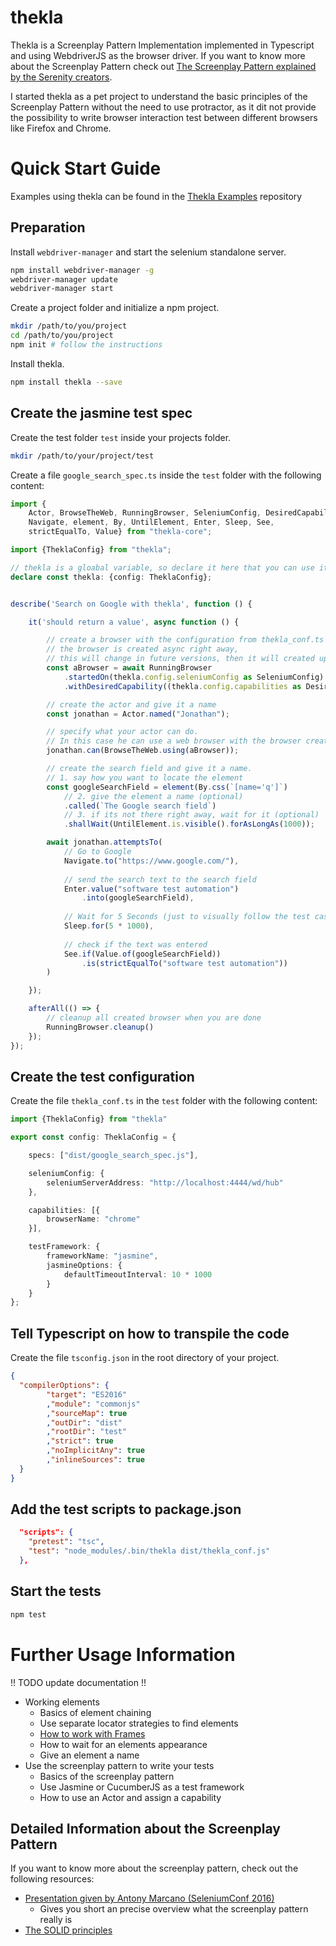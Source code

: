 # thekla
Thekla is a Screenplay Pattern Implementation implemented in Typescript and using WebdriverJS as the browser driver.
If you want to know more about the Screenplay Pattern check out
[The Screenplay Pattern explained by the Serenity creators](https://serenity-js.org/design/screenplay-pattern.html).

I started thekla as a pet project to understand the basic principles of the Screenplay Pattern without the need to use
protractor, as it dit not provide the possibility to write browser interaction test between different browsers like
Firefox and Chrome.

# Quick Start Guide

Examples using thekla can be found in the [Thekla Examples](https://github.com/andy-schulz/thekla-examples) repository

## Preparation

Install ``webdriver-manager`` and start the selenium standalone server.

````bash
npm install webdriver-manager -g
webdriver-manager update
webdriver-manager start
```` 

Create a project folder and initialize a npm project.

````bash
mkdir /path/to/you/project
cd /path/to/you/project
npm init # follow the instructions
````

Install thekla.

````bash
npm install thekla --save
````

## Create the jasmine test spec

Create the test folder ``test`` inside your projects folder.

````bash
mkdir /path/to/your/project/test
````

Create a file ``google_search_spec.ts`` inside the ``test`` folder with the following content:

````typescript
import {
    Actor, BrowseTheWeb, RunningBrowser, SeleniumConfig, DesiredCapabilities,
    Navigate, element, By, UntilElement, Enter, Sleep, See, 
    strictEqualTo, Value} from "thekla-core";

import {TheklaConfig} from "thekla";

// thekla is a gloabal variable, so declare it here that you can use it
declare const thekla: {config: TheklaConfig};


describe('Search on Google with thekla', function () {

    it('should return a value', async function () {

        // create a browser with the configuration from thekla_conf.ts
        // the browser is created async right away, 
        // this will change in future versions, then it will created upon first use
        const aBrowser = await RunningBrowser
            .startedOn(thekla.config.seleniumConfig as SeleniumConfig)
            .withDesiredCapability((thekla.config.capabilities as DesiredCapabilities[])[0]);

        // create the actor and give it a name
        const jonathan = Actor.named("Jonathan");

        // specify what your actor can do. 
        // In this case he can use a web browser with the browser created before.
        jonathan.can(BrowseTheWeb.using(aBrowser));

        // create the search field and give it a name.
        // 1. say how you want to locate the element
        const googleSearchField = element(By.css(`[name='q']`)
            // 2. give the element a name (optional)
            .called(`The Google search field`)
            // 3. if its not there right away, wait for it (optional)
            .shallWait(UntilElement.is.visible().forAsLongAs(1000));  

        await jonathan.attemptsTo(
            // Go to Google
            Navigate.to("https://www.google.com/"),
            
            // send the search text to the search field
            Enter.value("software test automation")
                .into(googleSearchField),
                
            // Wait for 5 Seconds (just to visually follow the test case)
            Sleep.for(5 * 1000),
            
            // check if the text was entered
            See.if(Value.of(googleSearchField))
                .is(strictEqualTo("software test automation"))  
        )

    });

    afterAll(() => {
        // cleanup all created browser when you are done
        RunningBrowser.cleanup()
    });
});
````

## Create the test configuration

Create the file ``thekla_conf.ts`` in the ``test`` folder with the following content:

````typescript
import {TheklaConfig} from "thekla"

export const config: TheklaConfig = {

    specs: ["dist/google_search_spec.js"],

    seleniumConfig: {
        seleniumServerAddress: "http://localhost:4444/wd/hub"
    },

    capabilities: [{
        browserName: "chrome"
    }],

    testFramework: {
        frameworkName: "jasmine",
        jasmineOptions: {
            defaultTimeoutInterval: 10 * 1000
        }
    }
};
````

## Tell Typescript on how to transpile the code

Create the file ``tsconfig.json`` in the root directory of your project.

````json
{
  "compilerOptions": {
        "target": "ES2016"
        ,"module": "commonjs"
        ,"sourceMap": true
        ,"outDir": "dist"
        ,"rootDir": "test"
        ,"strict": true
        ,"noImplicitAny": true
        ,"inlineSources": true
  }
}
````

## Add the test scripts to package.json

````json
  "scripts": {
    "pretest": "tsc",
    "test": "node_modules/.bin/thekla dist/thekla_conf.js"
  },
````

## Start the tests

````bash
npm test
````

# Further Usage Information

!! TODO update documentation !!
* Working elements
  * Basics of element chaining
  * Use separate locator strategies to find elements
  * [How to work with Frames](docs/creating_elements/WORKING_WITH_FRAMES.md)
  * How to wait for an elements appearance
  * Give an element a name
* Use the screenplay pattern to write your tests
  * Basics of the screenplay pattern
  * Use Jasmine or CucumberJS as a test framework
  * How to use an Actor and assign a capability

## Detailed Information about the Screenplay Pattern 
If you want to know more about the screenplay pattern, check out the following resources:
* [Presentation given by Antony Marcano (SeleniumConf 2016)](https://www.youtube.com/watch?v=8f8tdZBvAbI)
  * Gives you short an precise overview what the screenplay pattern really is
* [The SOLID principles](https://en.wikipedia.org/wiki/SOLID)
